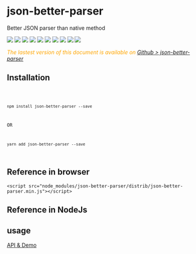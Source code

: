 # json-better-parser
Better JSON parser than native method

 <div style="display:inline">
    <a target="_blank" title="build" href="https://travis-ci.org/Sylvain59650/json-better-parser"><img src="https://travis-ci.org/Sylvain59650/json-better-parser.png?branch=master" /></a>
    <a target="_blank" title="version" href="https://www.npmjs.com/package/json-better-parser"><img src="https://img.shields.io/npm/v/json-better-parser.svg" /></a>
    <a target="_blank" title="package" href="https://github.com/Sylvain59650/json-better-parser"><img src="https://img.shields.io/github/package-json/v/Sylvain59650/json-better-parser.svg" /></a>
    <a target="_blank" title="dependencies" href="https://david-dm.org/Sylvain59650/json-better-parser"><img src="https://img.shields.io/david/Sylvain59650/json-better-parser.svg" /></a>
    <a target="_blank" title="dependencies graph" href="http://npm.anvaka.com/#/view/2d/json-better-parser"><img src="https://img.shields.io/badge/dependencies-graph-blue.svg" /></a>
    <img src="https://img.shields.io/bundlephobia/min/json-better-parser.svg" />
    <img src="https://img.shields.io/badge/eslint-ok-blue.svg" />
    <a target="_blank" title="tests" href="https://sylvain59650.github.io/json-better-parser/"><img src="https://img.shields.io/badge/tests-passing-brightgreen.svg" /></a>
    <img src="https://img.shields.io/npm/l/json-better-parser.svg" />
    <img src="https://hits.dwyl.com/Sylvain59650/json-better-parser.svg" />
  </div>


 <div class="Note" style="color:orange;font-style:italic">
 
The lastest version of this document is available on [Github > json-better-parser](https://github.com/Sylvain59650/json-better-parser/blob/master/README.md)


</div>



## Installation
<code>

    npm install json-better-parser --save

OR

    yarn add json-better-parser --save
</code>

## Reference in browser

    <script src="node_modules/json-better-parser/distrib/json-better-parser.min.js"></script>

## Reference in NodeJs

## usage

   
<a href="https://sylvain59650.github.io/json-better-parser/">API & Demo</a>